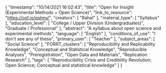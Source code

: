 {
    "timestamp": "10/14/2021 16:02:43",
    "title": "Open for Insight (Experimental Methods + Open Science)",
    "link_to_resource": "https://osf.io/qstmv/",
    "creators": [
        "Rahal"
    ],
    "material_type": [
        "Syllabus"
    ],
    "education_level": [
        "College / Upper Division (Undergraduates)",
        "Graduate / Professional"
    ],
    "abstract": "A syllabus about open science and experimental methods",
    "language": [
        "English"
    ],
    "conditions_of_use": "I don't see any of these",
    "primary_user": [
        "Teacher"
    ],
    "subject_areas": [
        "Social Science"
    ],
    "FORRT_clusters": [
        "Reproducibility and Replicability Knowledge",
        "Conceptual and Statistical Knowledge",
        "Reproducible Analyses",
        "Preregistration",
        "Open Data and Materials",
        "Replication Research"
    ],
    "tags": [
        "Reproducibility Crisis and Credibility Revolution; Open Science; Conceptual and statistical knowledge"
    ]
}